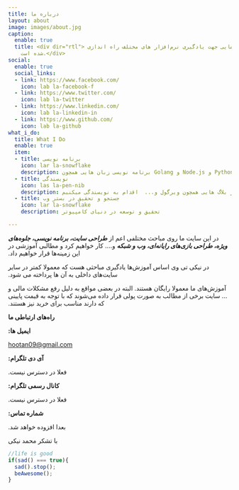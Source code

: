 ```yaml
---
title: درباره ما
layout: about
image: images/about.jpg
caption:
  enable: true
  title: <div dir="rtl"> سایت نیکی تی وی با هدف ایجاد فضایی جهت یادگیری نرم‌افزار های مختلف راه اندازی
    شده است.</div>
social:
  enable: true
  social_links:
  - link: https://www.facebook.com/
    icon: lab la-facebook-f
  - link: https://www.twitter.com/
    icon: lab la-twitter
  - link: https://www.linkedin.com/
    icon: lab la-linkedin-in
  - link: https://www.github.com/
    icon: lab la-github
what_i_do:
  title: What I Do
  enable: true
  item:
  - title: برنامه نویسی
    icon: lar la-snowflake
    description: برنامه نویسی زبان هایی همچون Golang و Node.js و Python
  - title: نویسندگی
    icon: las la-pen-nib
    description: در بلاگ هایی همچون ویرگول و...  اقدام به نویسندگی میکنیم
  - title: جستجو و تحقیق در بستر وب
    icon: lar la-snowflake
    description: تحقیق و توسعه در دنیای کامپیوتر

---
```

&#x202b;در این سایت ما روی مباحث مختلفی اعم از **_طراحی سایت، برنامه نویسی، جلوه‌های ویژه، طراحی بازی‌های رایانه‌ای، وب و شبکه_** و…. کار خواهیم کرد و مطالبی آموزشی در این زمینه‌ها قرار خواهیم داد.

&#x202b;در نیکی تی وی اساس آموزش‌ها یادگیری مباحثی هست که معمولا کمتر در سایر سایت‌های داخلی به آن ها پرداخته می شود.

&#x202b;آموزش‌های ما معمولا رایگان هستند. البته در بعضی مواقع به دلیل رفع مشکلات مالی و … سایت برخی از مطالب به صورت پولی قرار داده می‌شوند که با توجه به قیمت پایینی که دارند مناسب برای خرید نیز هستند.

&#x202b;**راه‌های ارتباطی ما**

&#x202b;**ایمیل ها:**

&#x202b;hootan09@gmail.com

&#x202b;**آی دی تلگرام:**

&#x202b;فعلا در دسترس نیست.

&#x202b;**کانال رسمی تلگرام:**

&#x202b;فعلا در دسترس نیست.

&#x202b;**شماره تماس:**

&#x202b;بعدا افزوده خواهد شد.

&#x202b;با تشکر محمد نیکی

```js
//life is good
if(sad() === true){
  sad().stop();
  beAwesome();
}
```